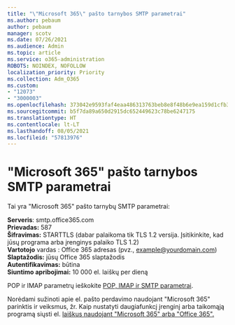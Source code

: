```yaml
---
title: "\"Microsoft 365\" pašto tarnybos SMTP parametrai"
ms.author: pebaum
author: pebaum
manager: scotv
ms.date: 07/26/2021
ms.audience: Admin
ms.topic: article
ms.service: o365-administration
ROBOTS: NOINDEX, NOFOLLOW
localization_priority: Priority
ms.collection: Adm_O365
ms.custom:
- "12073"
- "3000003"
ms.openlocfilehash: 373042e9593faf4eaa486313763beb8e8f48b6e9ea159d1cfb37b9df826384f4
ms.sourcegitcommit: b5f7da89a650d2915dc652449623c78be6247175
ms.translationtype: HT
ms.contentlocale: lt-LT
ms.lasthandoff: 08/05/2021
ms.locfileid: "57813976"
---
```

# <a name="smtp-settings-for-the-microsoft-365-mail-service"></a>"Microsoft 365" pašto tarnybos SMTP parametrai

Tai yra "Microsoft 365" pašto tarnybų SMTP parametrai:

**Serveris**: smtp.office365.com </br>
**Prievadas:** 587 </br>
**Šifravimas:** STARTTLS (dabar palaikoma tik TLS 1.2 versija. Įsitikinkite, kad jūsų programa arba įrenginys palaiko TLS 1.2) </br>
**Vartotojo** vardas : Office 365 adresas (pvz., example@yourdomain.com) </br>
**Slaptažodis:** jūsų Office 365 slaptažodis </br>
**Autentifikavimas:** būtina </br>
**Siuntimo apribojimai:** 10 000 el. laiškų per dieną </br>

POP ir IMAP parametrų ieškokite [POP, IMAP ir SMTP parametrai](https://support.microsoft.com/office/pop-imap-and-smtp-settings-8361e398-8af4-4e97-b147-6c6c4ac95353).
 
Norėdami sužinoti apie el. pašto perdavimo naudojant "Microsoft 365" parinktis ir veiksmus, žr. Kaip nustatyti daugiafunkcį įrenginį arba taikomąją programą siųsti el. [laiškus naudojant "Microsoft 365" arba "Office 365".](/exchange/mail-flow-best-practices/how-to-set-up-a-multifunction-device-or-application-to-send-email-using-microsoft-365-or-office-365)